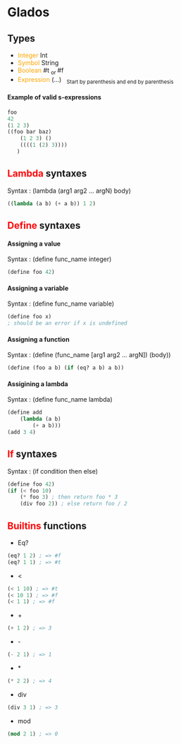 # Glados

## Types
- <span style="color:orange">Integer</span> Int
- <span style="color:orange">Symbol</span> String
- <span style="color:orange">Boolean</span> #t <sub>or </sub> #f
- <span style="color:orange">Expression</span> (...)   &nbsp; <sub>Start by parenthesis and end by parenthesis </sub>

#### Example of valid s-expressions
```lisp
foo
42
(1 2 3)
((foo bar baz)
    (1 2 3) ()
    ((((1 (2) 3))))
   )
```


## <span style="color:red">Lambda</span> syntaxes
Syntax : (lambda (arg1 arg2 ... argN) body)
```lisp
((lambda (a b) (+ a b)) 1 2)
```

## <span style="color:red">Define</span> syntaxes
#### Assigning a value
Syntax : (define func_name integer)
```lisp
(define foo 42)
```
#### Assigning a variable
Syntax : (define func_name variable)
```lisp
(define foo x)
; should be an error if x is undefined
```
#### Assigning a function
Syntax : (define (func_name [arg1 arg2 ... argN]) (body))
```lisp
(define (foo a b) (if (eq? a b) a b))
```

#### Assigining a lambda
Syntax : (define func_name lambda)
```lisp
(define add
    (lambda (a b)
        (+ a b)))
(add 3 4)
```

## <span style="color:red">If</span> syntaxes
Syntax : (if condition then else)
```lisp
(define foo 42)
(if (< foo 10)
    (* foo 3) ; then return foo * 3
    (div foo 2)) ; else return foo / 2
```

## <span style="color:red">Builtins</span> functions
- Eq?
```lisp
(eq? 1 2) ; => #f
(eq? 1 1) ; => #t
```
- <
```lisp
(< 1 10) ; => #t
(< 10 1) ; => #f
(< 1 1) ; => #f
```
- \+
```lisp
(+ 1 2) ; => 3
```
- \-
```lisp
(- 2 1) ; => 1
```
- \*
```lisp
(* 2 2) ; => 4
```
- div
```lisp
(div 3 1) ; => 3
```
- mod
```lisp
(mod 2 1) ; => 0
```

